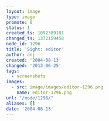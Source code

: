 ```yaml
---
layout: image
type: image
promote: 0
status: 1
created_ts: 1092389181
changed_ts: 1372159458
node_id: 1296
title: 'Sight: editor'
author: anj
created: '2004-08-13'
changed: '2013-06-25'
tags:
  - screenshots
images:
  - src: image/images/editor-1296.png
    name: editor-1296.png
url: "/node/1296/"
aliases: []
date: '2004-08-13'
---
```


